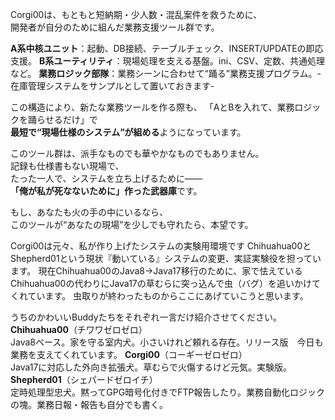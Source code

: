 Corgi00は、もともと短納期・少人数・混乱案件を救うために、  
開発者が自分のために組んだ業務支援ツール群です。

**A系中核ユニット**：起動、DB接続、テーブルチェック、INSERT/UPDATEの即応支援。
**B系ユーティリティ**：現場処理を支える基盤。ini、CSV、定数、共通処理など。
**業務ロジック部隊**：業務シーンに合わせて“踊る”業務支援プログラム。-在庫管理システムをサンプルとして置いておきます-

この構造により、新たな業務ツールを作る際も、
「AとBを入れて、業務ロジックを踊らせるだけ」で  
**最短で“現場仕様のシステム”が組める**ようになっています。


このツール群は、派手なものでも華やかなものでもありません。  
記録も仕様書もない現場で、  
たった一人で、システムを立ち上げるために――  
**「俺が私が死なないために」作った武器庫**です。

もし、あなたも火の手の中にいるなら、  
このツールが“あなたの現場”を少しでも守れたら、本望です。

Corgi00は元々、私が作り上げたシステムの実験用環境です
Chihuahua00とShepherd01という現状『動いている』システムの変更、実証実験役を担っています。
現在Chihuahua00のJava8→Java17移行のために、家で怯えているChihuahua00の代わりにJava17の草むらに突っ込んで虫（バグ）を追いかけてくれています。
虫取りが終わったものからここにあげていこうと思います。

うちのかわいいBuddyたちをそれぞれ一言だけ紹介させてください。
**Chihuahua00**（チワワゼロゼロ）  
  Java8ベース。家を守る室内犬。小さいけれど頼れる存在。リリース版　今日も業務を支えてくれています。
**Corgi00**（コーギーゼロゼロ）  
  Java17に対応した外向き拡張犬。草むらで火傷するけど元気。実験版。
**Shepherd01**（シェパードゼロイチ）  
  定時処理型忠犬。黙ってGPG暗号化付きでFTP報告したり。業務自動化ロジックの塊。業務日報・報告も自分でも書く。
